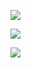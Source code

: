 ![](https://github-readme-stats.vercel.app/api?username=avhz&theme=dark&hide_border=false&include_all_commits=true&count_private=true)

![](https://github-readme-streak-stats.herokuapp.com/?user=avhz&theme=dark&hide_border=false)

![](https://github-readme-stats.vercel.app/api/top-langs/?username=avhz&theme=dark&hide_border=false&include_all_commits=true&count_private=true)
